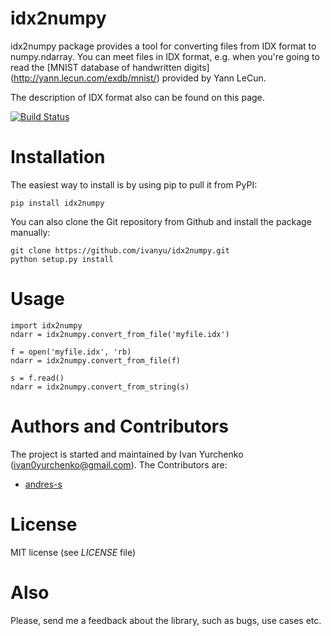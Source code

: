 idx2numpy
=========

idx2numpy package provides a tool for converting files from IDX format to
numpy.ndarray. You can meet files in IDX format, e.g. when you're going
to read the [MNIST database of handwritten digits]
(http://yann.lecun.com/exdb/mnist/) provided by Yann LeCun.

The description of IDX format also can be found on this page.

[![Build Status](https://travis-ci.org/ivanyu/idx2numpy.svg?branch=master)](https://travis-ci.org/ivanyu/idx2numpy)

Installation
============

The easiest way to install is by using pip to pull it from PyPI:

    pip install idx2numpy

You can also clone the Git repository from Github and install 
the package manually:

    git clone https://github.com/ivanyu/idx2numpy.git
    python setup.py install

Usage
=====

    import idx2numpy
    ndarr = idx2numpy.convert_from_file('myfile.idx')
    
    f = open('myfile.idx', 'rb)
    ndarr = idx2numpy.convert_from_file(f)
    
    s = f.read()
    ndarr = idx2numpy.convert_from_string(s)

Authors and Contributors
========================
The project is started and maintained by Ivan Yurchenko
(ivan0yurchenko@gmail.com).
The Contributors are:
 * [andres-s](https://github.com/andres-s)

License
=======
MIT license (see *LICENSE* file)


Also
====

Please, send me a feedback about the library, such as bugs, use cases etc.
